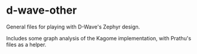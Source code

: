 # d-wave-other

General files for playing with D-Wave's Zephyr design.

Includes some graph analysis of the Kagome implementation, with Prathu's files as a helper.
